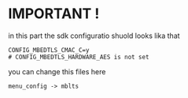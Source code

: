 # IMPORTANT ! 

in this part the sdk configuratio shuold looks lika that

```
CONFIG_MBEDTLS_CMAC_C=y
# CONFIG_MBEDTLS_HARDWARE_AES is not set
```

you can change this files here

```
menu_config -> mblts 
```